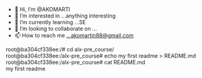 - 👋 Hi, I’m @AKOMARTI
- 👀 I’m interested in ...anything interesting 
- 🌱 I’m currently learning ...SE
- 💞️ I’m looking to collaborate on ...
- 📫 How to reach me ...akomartin88@gmail.com

<!---
AKOMARTI/AKOMARTI is a ✨ special ✨ repository because its `README.md` (this file) appears on your GitHub profile.
You can click the Preview link to take a look at your changes.
--->
root@ba304cf338ee:/# cd alx-pre_course/                                                                                                 
root@ba304cf338ee:/alx-pre_course# echo my first readme > README.md                                                                     
root@ba304cf338ee:/alx-pre_course# cat README.md                                                                                        
my first readme   
